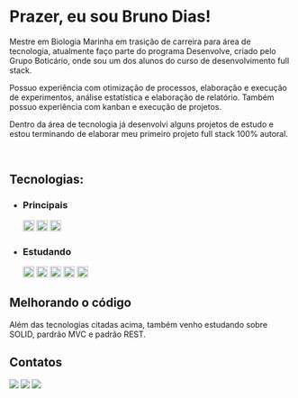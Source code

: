 <h1>Prazer, eu sou Bruno Dias!</h1>
<div>
  <p>
    Mestre em Biologia Marinha em trasição de carreira para área de tecnologia, atualmente faço parte do programa Desenvolve, criado pelo Grupo Boticário, onde sou um dos alunos do curso de desenvolvimento full stack.
  </p>
  <p>
    Possuo experiência com otimização de processos, elaboração e execução de experimentos, análise estatística e elaboração de relatório. Também possuo experiência com         kanban e execução de projetos. 
  </p>
   <p>
    Dentro da área de tecnologia já desenvolvi alguns projetos de estudo e estou terminando de elaborar meu primeiro projeto full stack 100% autoral.
  </p>
 </div>

<div style="display: inline_block"><br> 
  <h2>Tecnologias:</h2>
  <ul>
    <li>
      <h3>Principais</h3>
      <img height="20em" src="https://img.shields.io/badge/-JavaScript-yellow"/>
      <img height="20em" src="https://img.shields.io/badge/-HTML-orange"/>
      <img height="20em" src="https://img.shields.io/badge/-CSS-blue"/>
    </li>
    <li>
      <h3>Estudando</h3>
      <img height="20em" src="https://img.shields.io/badge/-PHP-blueviolet"/>
      <img height="20em" src="https://img.shields.io/badge/-NodeJS-green"/>
      <img height="20em" src="https://img.shields.io/badge/-MySQL-blue"/>
      <img height="20em" src="https://img.shields.io/badge/-Express-yellowgreen"/>
      <img height="20em" src="https://img.shields.io/badge/-React-blue"/>
    </li>
  </ul>
</div>
<div>
  <h2>Melhorando o código</h2>
  <p>
    Além das tecnologias citadas acima, também venho estudando sobre SOLID, pardrão MVC e padrão REST.
  </p>
 </div>
 <div>
  <h2>Contatos</h2>
  <a href = "mailto:dias.desenvolvedor@gmail.com" target="_blank"><img src="https://img.shields.io/badge/Gmail-D14836?style=for-the-badge&logo=gmail&logoColor=white"></a>
  <a href="https://www.linkedin.com/in/brunodiasdev/" target="_blank"><img src="https://img.shields.io/badge/-LinkedIn-%230077B5?style=for-the-badge&logo=linkedin& logoColor=white" target="_blank"></a> 
  <a href="https://curriculo-bcdias.vercel.app/" target="_blank"><img src="https://img.shields.io/badge/-Portfolio-brightgreen?style=for-the-badge&logo=vercel& logoColor=white" target="_blank"></a> 
 </div>

 
